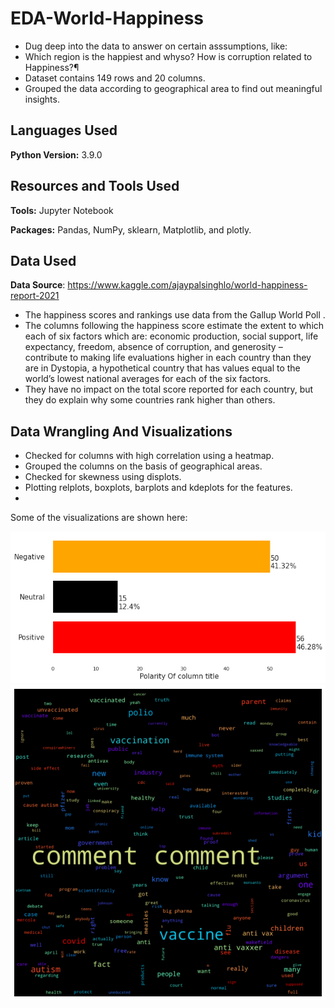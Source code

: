 # EDA-World-Happiness

* Dug deep into the data to answer on certain asssumptions, like:
* Which region is the happiest and whyso? How is corruption related to Happiness?¶
* Dataset contains 149 rows and 20 columns.
* Grouped the data according to geographical area to find out meaningful insights.

## Languages Used 
**Python Version:** 3.9.0

## Resources and Tools Used
**Tools:** Jupyter Notebook

**Packages:** Pandas, NumPy, sklearn, Matplotlib, and plotly.

## Data Used
**Data Source**: https://www.kaggle.com/ajaypalsinghlo/world-happiness-report-2021
* The happiness scores and rankings use data from the Gallup World Poll .
* The columns following the happiness score estimate the extent to which each of six factors which are: economic production, social support, life expectancy, freedom, absence of corruption, and generosity – contribute to making life evaluations higher in each country than they are in Dystopia, a hypothetical country that has values equal to the world’s lowest national averages for each of the six factors.
*  They have no impact on the total score reported for each country, but they do explain why some countries rank higher than others.

## Data Wrangling  And Visualizations
*  Checked for columns with high correlation using a heatmap.
*  Grouped the columns on the basis of geographical areas.
*  Checked for skewness using displots.
* Plotting relplots, boxplots, barplots and kdeplots for the features.
*
Some of the visualizations are shown here:

![alt text](https://github.com/fahadmehfooz/Reddit-Vaccine-Myths-EDA/blob/main/images/__results___74_0.png)
![alt text](https://github.com/fahadmehfooz/Reddit-Vaccine-Myths-EDA/blob/main/images/__results___80_1.png)


